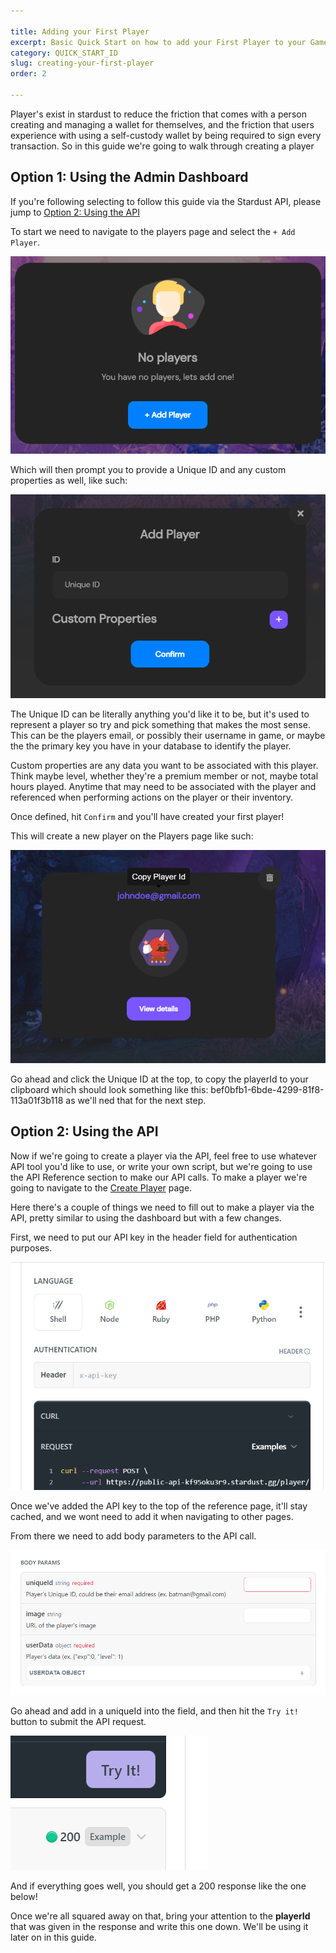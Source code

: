```yaml
---

title: Adding your First Player
excerpt: Basic Quick Start on how to add your First Player to your Game.
category: QUICK_START_ID
slug: creating-your-first-player
order: 2

---
```


Player's exist in stardust to reduce the friction that comes with a person creating and managing a wallet for themselves, and the friction that users experience with using a self-custody wallet by being required to sign every transaction. So in this guide we're going to walk through creating a player

## Option 1: Using the Admin Dashboard
If you're following selecting to follow this guide via the Stardust API, please jump to [Option 2: Using the API](#using-the-api)

To start we need to navigate to the players page and select the `+ Add Player`.

![Add Player](../images/guides/first_player/No_Players.png)

Which will then prompt you to provide a Unique ID and any custom properties as well, like such:


![Create Player](../images/guides/first_player/create_player.png)

The Unique ID can be literally anything you'd like it to be, but it's used to represent a player so try and pick something that makes the most sense. This can be the players email, or possibly their username in game, or maybe the the primary key you have in your database to identify the player.

Custom properties are any data you want to be associated with this player. Think maybe level, whether they're a premium member or not, maybe total hours played. Anytime that may need to be associated with the player and referenced when performing actions on the player or their inventory.

Once defined, hit `Confirm` and you'll have created your first player!

This will create a new player on the Players page like such:

![Player ID](../images/guides/first_player/player_Id.png)

Go ahead and click the Unique ID at the top, to copy the playerId to your clipboard which should look something like this: bef0bfb1-6bde-4299-81f8-113a01f3b118 as we'll ned that for the next step.

## Option 2: Using the API<a name='using-the-api' ></a>

Now if we're going to create a player via the API, feel free to use whatever API tool you'd like to use, or write your own script, but we're going to use the API Reference section to make our API calls. To make a player we're going to navigate to the [Create Player](https://docs.stardust.gg/reference/post_player-create) page.

Here there's a couple of things we need to fill out to make a player via the API, pretty similar to using the dashboard but with a few changes.

First, we need to put our API key in the header field for authentication purposes.

![Paste API Key](../images/guides/first_player/paste_api_key.png)

Once we've added the API key to the top of the reference page, it'll stay cached, and we wont need to add it when navigating to other pages.

From there we need to add body parameters to the API call.

![Body Params](../images/guides/first_player/populate_player_params.png)

Go ahead and add in a uniqueId into the field, and then hit the `Try it!` button to submit the API request.

![Try it](../images/guides/first_player/try_it.png)

And if everything goes well, you should get a 200 response like the one below! 

Once we're all squared away on that, bring your attention to the **playerId** that was given in the response and write this one down. We'll be using it later on in this guide.
